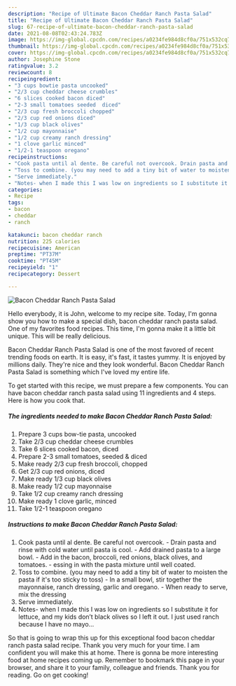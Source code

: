 ```yaml
---
description: "Recipe of Ultimate Bacon Cheddar Ranch Pasta Salad"
title: "Recipe of Ultimate Bacon Cheddar Ranch Pasta Salad"
slug: 67-recipe-of-ultimate-bacon-cheddar-ranch-pasta-salad
date: 2021-08-08T02:43:24.783Z
image: https://img-global.cpcdn.com/recipes/a0234fe984d8cf0a/751x532cq70/bacon-cheddar-ranch-pasta-salad-recipe-main-photo.jpg
thumbnail: https://img-global.cpcdn.com/recipes/a0234fe984d8cf0a/751x532cq70/bacon-cheddar-ranch-pasta-salad-recipe-main-photo.jpg
cover: https://img-global.cpcdn.com/recipes/a0234fe984d8cf0a/751x532cq70/bacon-cheddar-ranch-pasta-salad-recipe-main-photo.jpg
author: Josephine Stone
ratingvalue: 3.2
reviewcount: 8
recipeingredient:
- "3 cups bowtie pasta uncooked"
- "2/3 cup cheddar cheese crumbles"
- "6 slices cooked bacon diced"
- "2-3 small tomatoes seeded  diced"
- "2/3 cup fresh broccoli chopped"
- "2/3 cup red onions diced"
- "1/3 cup black olives"
- "1/2 cup mayonnaise"
- "1/2 cup creamy ranch dressing"
- "1 clove garlic minced"
- "1/2-1 teaspoon oregano"
recipeinstructions:
- "Cook pasta until al dente. Be careful not overcook. Drain pasta and rinse with cold water until pasta is cool. Add drained pasta to a large bowl. Add in the bacon, broccoli, red onions, black olives, and tomatoes. essing in with the pasta mixture until well coated."
- "Toss to combine. (you may need to add a tiny bit of water to moisten the pasta if it&#39;s too sticky to toss) In a small bowl, stir together the mayonnaise, ranch dressing, garlic and oregano. When ready to serve, mix the dressing"
- "Serve immediately."
- "Notes- when I made this I was low on ingredients so I substitute it for lettuce, and my kids don’t black olives so I left it out. I just used ranch because I have no mayo..."
categories:
- Recipe
tags:
- bacon
- cheddar
- ranch

katakunci: bacon cheddar ranch 
nutrition: 225 calories
recipecuisine: American
preptime: "PT37M"
cooktime: "PT45M"
recipeyield: "1"
recipecategory: Dessert

---
```



![Bacon Cheddar Ranch Pasta Salad](https://img-global.cpcdn.com/recipes/a0234fe984d8cf0a/751x532cq70/bacon-cheddar-ranch-pasta-salad-recipe-main-photo.jpg)

Hello everybody, it is John, welcome to my recipe site. Today, I'm gonna show you how to make a special dish, bacon cheddar ranch pasta salad. One of my favorites food recipes. This time, I'm gonna make it a little bit unique. This will be really delicious.

Bacon Cheddar Ranch Pasta Salad is one of the most favored of recent trending foods on earth. It is easy, it's fast, it tastes yummy. It is enjoyed by millions daily. They're nice and they look wonderful. Bacon Cheddar Ranch Pasta Salad is something which I've loved my entire life.




To get started with this recipe, we must prepare a few components. You can have bacon cheddar ranch pasta salad using 11 ingredients and 4 steps. Here is how you cook that.

<!--inarticleads1-->

##### The ingredients needed to make Bacon Cheddar Ranch Pasta Salad:

1. Prepare 3 cups bow-tie pasta, uncooked
1. Take 2/3 cup cheddar cheese crumbles
1. Take 6 slices cooked bacon, diced
1. Prepare 2-3 small tomatoes, seeded & diced
1. Make ready 2/3 cup fresh broccoli, chopped
1. Get 2/3 cup red onions, diced
1. Make ready 1/3 cup black olives
1. Make ready 1/2 cup mayonnaise
1. Take 1/2 cup creamy ranch dressing
1. Make ready 1 clove garlic, minced
1. Take 1/2-1 teaspoon oregano




<!--inarticleads2-->

##### Instructions to make Bacon Cheddar Ranch Pasta Salad:

1. Cook pasta until al dente. Be careful not overcook. - Drain pasta and rinse with cold water until pasta is cool. - Add drained pasta to a large bowl. - Add in the bacon, broccoli, red onions, black olives, and tomatoes. - essing in with the pasta mixture until well coated.
1. Toss to combine. (you may need to add a tiny bit of water to moisten the pasta if it&#39;s too sticky to toss) - In a small bowl, stir together the mayonnaise, ranch dressing, garlic and oregano. - When ready to serve, mix the dressing
1. Serve immediately.
1. Notes- when I made this I was low on ingredients so I substitute it for lettuce, and my kids don’t black olives so I left it out. I just used ranch because I have no mayo...




So that is going to wrap this up for this exceptional food bacon cheddar ranch pasta salad recipe. Thank you very much for your time. I am confident you will make this at home. There is gonna be more interesting food at home recipes coming up. Remember to bookmark this page in your browser, and share it to your family, colleague and friends. Thank you for reading. Go on get cooking!
